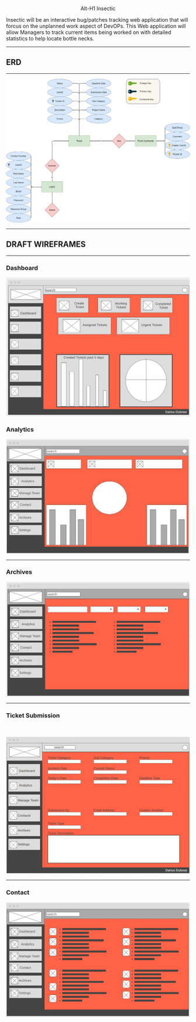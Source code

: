 <p align ="center"> Alt-H1 Insectic </p>

Insectic will be an interactive bug/patches tracking web application that will forcus on the unplanned work aspect of DevOPs. This Web application will allow Managers to track current items being worked on with detailed statistics to help locate bottle necks.
***
## ERD
***
![](img/myERD.jpg)

***

## DRAFT WIREFRAMES

***

### Dashboard

![](img/dashboard2.JPG)

### Analytics


![](img/Analytic%20page.JPG)

***

### Archives

![](img/Archives.JPG)

***

### Ticket Submission

<br>

![](img/ticket%20submission.png)

***

### Contact


![](img/Contact.JPG)

